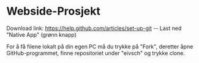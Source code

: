 Webside-Prosjekt
================
Download link: https://help.github.com/articles/set-up-git -- Last ned "Native App" (grønn knapp)

For å få filene lokalt på din egen PC må du trykke på "Fork", deretter åpne GitHub-programmet, finne repositoriet under "eivsch" og trykke clone.
